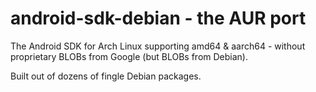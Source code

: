 # android-sdk-debian - the AUR port

The Android SDK for Arch Linux supporting amd64 & aarch64 - without proprietary BLOBs from Google (but BLOBs from Debian).

Built out of dozens of fingle Debian packages.
